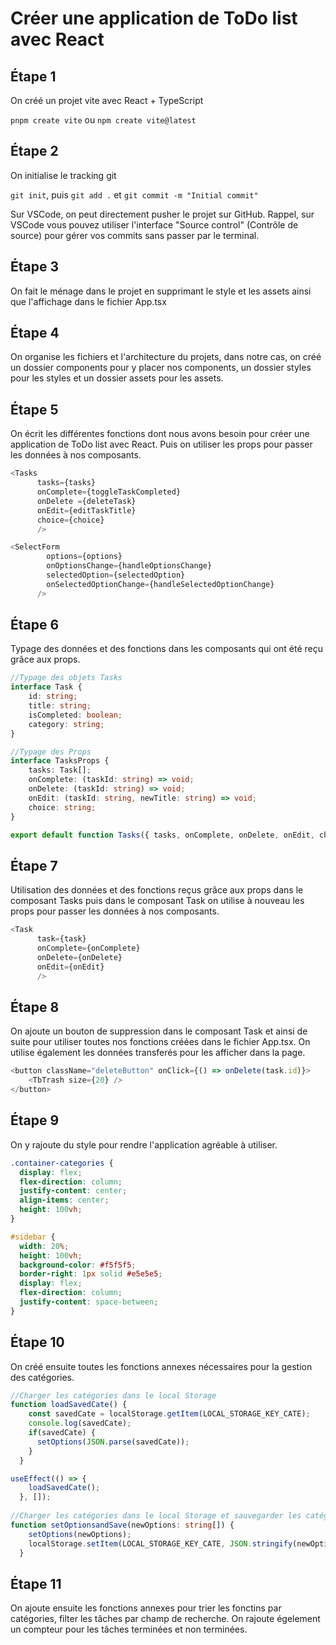 # Créer une application de ToDo list avec React

## Étape 1

On créé un projet vite avec React + TypeScript

`pnpm create vite` ou `npm create vite@latest`

## Étape 2

On initialise le tracking git

`git init`, puis `git add .` et `git commit -m "Initial commit"`

Sur VSCode, on peut directement pusher le projet sur GitHub. Rappel, sur VSCode vous pouvez utiliser l'interface "Source control" (Contrôle de source) pour gérer vos commits sans passer par le terminal.

## Étape 3

On fait le ménage dans le projet en supprimant le style et les assets ainsi que l'affichage dans le fichier App.tsx

## Étape 4

On organise les fichiers et l'architecture du projets, dans notre cas, on créé un dossier components pour y placer nos components, un dossier styles pour les styles et un dossier assets pour les assets.

## Étape 5

On écrit les différentes fonctions dont nous avons besoin pour créer une application de ToDo list avec React.
Puis on utiliser les props pour passer les données à nos composants.

```typescript	
<Tasks 
      tasks={tasks}
      onComplete={toggleTaskCompleted}
      onDelete ={deleteTask}
      onEdit={editTaskTitle} 
      choice={choice}
      />

<SelectForm
        options={options}
        onOptionsChange={handleOptionsChange}
        selectedOption={selectedOption}
        onSelectedOptionChange={handleSelectedOptionChange}
      />
```

## Étape 6

Typage des données et des fonctions dans les composants qui ont été reçu grâce aux props.

```typescript	
//Typage des objets Tasks
interface Task {
    id: string;
    title: string;
    isCompleted: boolean;
    category: string;
}

//Typage des Props
interface TasksProps {
    tasks: Task[];
    onComplete: (taskId: string) => void;
    onDelete: (taskId: string) => void;
    onEdit: (taskId: string, newTitle: string) => void;
    choice: string;
}

export default function Tasks({ tasks, onComplete, onDelete, onEdit, choice }: TasksProps) {}
```

## Étape 7

Utilisation des données et des fonctions reçus grâce aux props dans le composant Tasks puis dans le composant Task on utilise à nouveau les props pour passer les données à nos composants.

```typescript	>
<Task 
      task={task}
      onComplete={onComplete}
      onDelete={onDelete}
      onEdit={onEdit}
      />
```

## Étape 8

On ajoute un bouton de suppression dans le composant Task et ainsi de suite pour utiliser toutes nos fonctions créées dans le fichier App.tsx.
On utilise également les données transferés pour les afficher dans la page. 

```typescript	>
<button className="deleteButton" onClick={() => onDelete(task.id)}>
    <TbTrash size={20} />
</button>
```	

## Étape 9

On y rajoute du style pour rendre l'application agréable à utiliser.

```css	>
.container-categories {
  display: flex;
  flex-direction: column;
  justify-content: center;
  align-items: center;
  height: 100vh;
}

#sidebar {
  width: 20%;
  height: 100vh;
  background-color: #f5f5f5;
  border-right: 1px solid #e5e5e5;
  display: flex;
  flex-direction: column;
  justify-content: space-between;
}
```	

## Étape 10

On créé ensuite toutes les fonctions annexes nécessaires pour la gestion des catégories.

```typescript	>
//Charger les catégories dans le local Storage
function loadSavedCate() {
    const savedCate = localStorage.getItem(LOCAL_STORAGE_KEY_CATE);
    console.log(savedCate);
    if(savedCate) {
      setOptions(JSON.parse(savedCate));
    }
  }

useEffect(() => {
    loadSavedCate();
  }, []);
  
//Charger les catégories dans le local Storage et sauvegarder les catégories
function setOptionsandSave(newOptions: string[]) {
    setOptions(newOptions);
    localStorage.setItem(LOCAL_STORAGE_KEY_CATE, JSON.stringify(newOptions));
  }
  ```	

## Étape 11

On ajoute ensuite les fonctions annexes pour trier les fonctins par catégories, filter les tâches par champ de recherche. On rajoute égelement un compteur pour les tâches terminées et non terminées. 